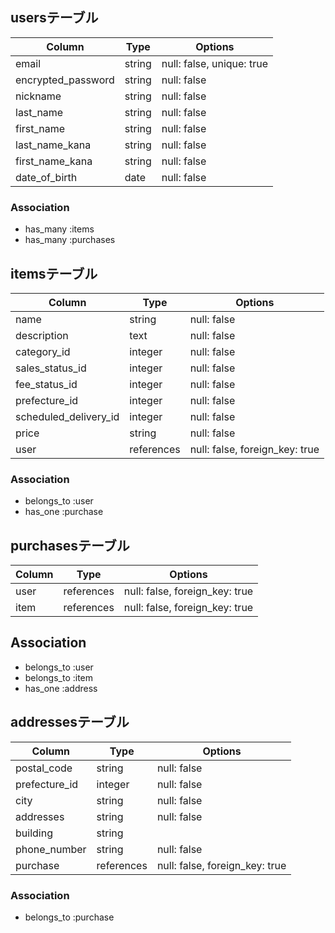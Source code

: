 ## usersテーブル

| Column             | Type   | Options                   |
| ------------------ | ------ | ------------------------- |
| email              | string | null: false, unique: true |
| encrypted_password | string | null: false               |
| nickname           | string | null: false               |
| last_name          | string | null: false               |
| first_name         | string | null: false               |
| last_name_kana     | string | null: false               |
| first_name_kana    | string | null: false               |
| date_of_birth      | date   | null: false               |

### Association

- has_many :items
- has_many :purchases


## itemsテーブル

| Column                | Type       | Options                            |
| --------------------- | ---------- | ---------------------------------- |
| name                  | string     | null: false                        |
| description           | text       | null: false                        |
| category_id           | integer    | null: false                        |
| sales_status_id       | integer    | null: false                        |
| fee_status_id         | integer    | null: false                        |
| prefecture_id         | integer    | null: false                        |
| scheduled_delivery_id | integer    | null: false                        |
| price                 | string     | null: false                        |
| user                  | references | null: false, foreign_key: true     |


### Association

- belongs_to :user
- has_one :purchase


## purchasesテーブル

| Column             | Type       | Options                            |
| ------------------ | ---------- | ---------------------------------- |
| user               | references | null: false, foreign_key: true     |
| item               | references | null: false, foreign_key: true     |


## Association

- belongs_to :user
- belongs_to :item
- has_one :address

## addressesテーブル

| Column             | Type       | Options                            |
| ------------------ | ---------- | ---------------------------------- | 
| postal_code        | string     | null: false                        |
| prefecture_id      | integer    | null: false                        |
| city               | string     | null: false                        |
| addresses          | string     | null: false                        |
| building           | string     |                                    |
| phone_number       | string     | null: false                        |
| purchase           | references | null: false, foreign_key: true     |


### Association
- belongs_to :purchase